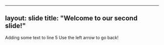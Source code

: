___
layout: slide
title: "Welcome to our second slide!"
---
Adding some text to line 5
Use the left arrow to go back!
